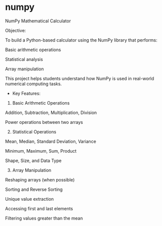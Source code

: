 # numpy
NumPy Mathematical Calculator

Objective:

To build a Python-based calculator using the NumPy library that performs:

Basic arithmetic operations

Statistical analysis

Array manipulation

This project helps students understand how NumPy is used in real-world numerical computing tasks.

* Key Features:

1. Basic Arithmetic Operations

Addition, Subtraction, Multiplication, Division

Power operations between two arrays

2. Statistical Operations

Mean, Median, Standard Deviation, Variance

Minimum, Maximum, Sum, Product

Shape, Size, and Data Type

3. Array Manipulation

Reshaping arrays (when possible)

Sorting and Reverse Sorting

Unique value extraction

Accessing first and last elements

Filtering values greater than the mean
